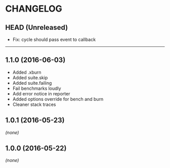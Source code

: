 CHANGELOG
=========

## HEAD (Unreleased)
* Fix: cycle should pass event to callback

--------------------

## 1.1.0 (2016-06-03)
* Added .xburn
* Added suite.skip
* Added suite.failing
* Fail benchmarks loudly
* Add error notice in reporter
* Added options override for bench and burn
* Cleaner stack traces

## 1.0.1 (2016-05-23)
_(none)_

## 1.0.0 (2016-05-22)
_(none)_

